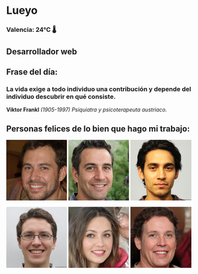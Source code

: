# Lueyo
### Valencia:  24°C 🌡️
## Desarrollador web
## Frase del día:
<!-- START QUOTE -->
### La vida exige a todo individuo una contribución y depende del individuo descubrir en qué consiste.
**Viktor Frankl** *(1905-1997) Psiquiatra y psicoterapeuta austriaco.*
<!-- END QUOTE -->






## Personas felices de lo bien que hago mi trabajo:

<p float="left">
  <img src="src/image_0.png" width="32%" />
  <img src="src/image_1.png" width="32%" /> 
  <img src="src/image_2.png" width="32%" />
</p>
<p float="left">
  <img src="src/image_3.png" width="32%" />
  <img src="src/image_4.png" width="32%" /> 
  <img src="src/image_5.png" width="32%" />
</p>
